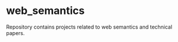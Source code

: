 web_semantics
=============

Repository contains projects related to web semantics and technical papers.
